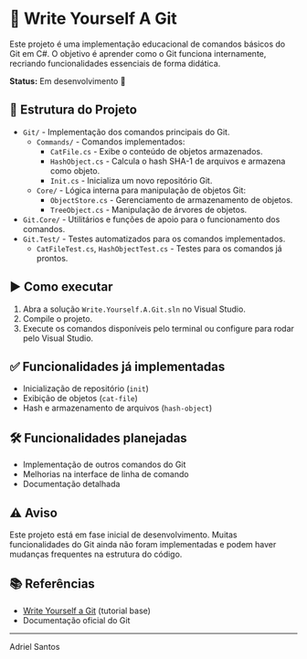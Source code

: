 # 📝 Write Yourself A Git

Este projeto é uma implementação educacional de comandos básicos do Git em C#. O objetivo é aprender como o Git funciona internamente, recriando funcionalidades essenciais de forma didática.

**Status:** Em desenvolvimento 🚧

## 📁 Estrutura do Projeto
- `Git/` - Implementação dos comandos principais do Git.
  - `Commands/` - Comandos implementados:
    - `CatFile.cs` - Exibe o conteúdo de objetos armazenados.
    - `HashObject.cs` - Calcula o hash SHA-1 de arquivos e armazena como objeto.
    - `Init.cs` - Inicializa um novo repositório Git.
  - `Core/` - Lógica interna para manipulação de objetos Git:
    - `ObjectStore.cs` - Gerenciamento de armazenamento de objetos.
    - `TreeObject.cs` - Manipulação de árvores de objetos.
- `Git.Core/` - Utilitários e funções de apoio para o funcionamento dos comandos.
- `Git.Test/` - Testes automatizados para os comandos implementados.
  - `CatFileTest.cs`, `HashObjectTest.cs` - Testes para os comandos já prontos.

## ▶️ Como executar
1. Abra a solução `Write.Yourself.A.Git.sln` no Visual Studio.
2. Compile o projeto.
3. Execute os comandos disponíveis pelo terminal ou configure para rodar pelo Visual Studio.

## ✅ Funcionalidades já implementadas
- Inicialização de repositório (`init`)
- Exibição de objetos (`cat-file`)
- Hash e armazenamento de arquivos (`hash-object`)

## 🛠️ Funcionalidades planejadas
- Implementação de outros comandos do Git
- Melhorias na interface de linha de comando
- Documentação detalhada

## ⚠️ Aviso
Este projeto está em fase inicial de desenvolvimento. Muitas funcionalidades do Git ainda não foram implementadas e podem haver mudanças frequentes na estrutura do código.

## 📚 Referências
- [Write Yourself a Git](https://wyag.thb.lt/) (tutorial base)
- Documentação oficial do Git

---
Adriel Santos
